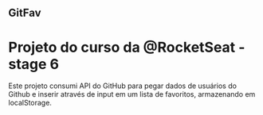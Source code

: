 ## GitFav
# Projeto do curso da @RocketSeat - stage 6

Este projeto consumi API do GitHub para pegar dados de usuários do Github e inserir através de input em um lista de favoritos, armazenando em localStorage.
